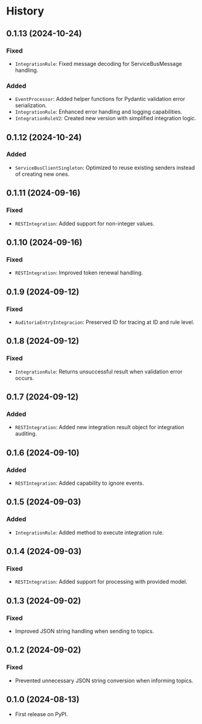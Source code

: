 # History

## 0.1.13 (2024-10-24)

### Fixed
- `IntegrationRule`: Fixed message decoding for ServiceBusMessage handling.

### Added
- `EventProcessor`: Added helper functions for Pydantic validation error serialization.
- `IntegrationRule`: Enhanced error handling and logging capabilities.
- `IntegrationRuleV2`: Created new version with simplified integration logic.


## 0.1.12 (2024-10-24)

### Added
- `ServiceBusClientSingleton`: Optimized to reuse existing senders instead of creating new ones.

## 0.1.11 (2024-09-16)

### Fixed
- `RESTIntegration`: Added support for non-integer values.

## 0.1.10 (2024-09-16)

### Fixed
- `RESTIntegration`: Improved token renewal handling.

## 0.1.9 (2024-09-12)

### Fixed
- `AuditoriaEntryIntegracion`: Preserved ID for tracing at ID and rule level.

## 0.1.8 (2024-09-12)

### Fixed
- `IntegrationRule`: Returns unsuccessful result when validation error occurs.

## 0.1.7 (2024-09-12)

### Added
- `RESTIntegration`: Added new integration result object for integration auditing.

## 0.1.6 (2024-09-10)

### Added
- `RESTIntegration`: Added capability to ignore events.

## 0.1.5 (2024-09-03)

### Added
- `IntegrationRule`: Added method to execute integration rule.

## 0.1.4 (2024-09-03)

### Fixed
- `RESTIntegration`: Added support for processing with provided model.

## 0.1.3 (2024-09-02)

### Fixed
- Improved JSON string handling when sending to topics.

## 0.1.2 (2024-09-02)

### Fixed
- Prevented unnecessary JSON string conversion when informing topics.

## 0.1.0 (2024-08-13)

- First release on PyPI.

